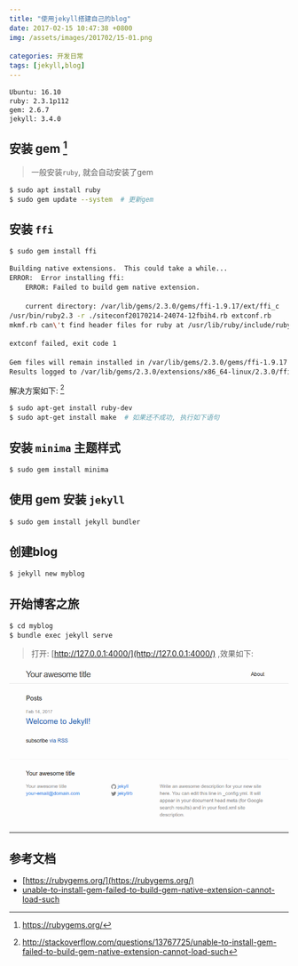 ```yaml
---
title: "使用jekyll搭建自己的blog"
date: 2017-02-15 10:47:38 +0800
img: /assets/images/201702/15-01.png

categories: 开发日常
tags: [jekyll,blog]
---
```


```
Ubuntu: 16.10
ruby: 2.3.1p112
gem: 2.6.7
jekyll: 3.4.0
```
## 安装 gem [^1]
>一般安装`ruby`, 就会自动安装了gem

```bash
$ sudo apt install ruby
$ sudo gem update --system  # 更新gem
```

## 安装 `ffi`
```bash
$ sudo gem install ffi
```

```bash
Building native extensions.  This could take a while...
ERROR:  Error installing ffi:
    ERROR: Failed to build gem native extension.

    current directory: /var/lib/gems/2.3.0/gems/ffi-1.9.17/ext/ffi_c
/usr/bin/ruby2.3 -r ./siteconf20170214-24074-12fbih4.rb extconf.rb
mkmf.rb can\'t find header files for ruby at /usr/lib/ruby/include/ruby.h

extconf failed, exit code 1

Gem files will remain installed in /var/lib/gems/2.3.0/gems/ffi-1.9.17 for inspection.
Results logged to /var/lib/gems/2.3.0/extensions/x86_64-linux/2.3.0/ffi-1.9.17/gem_make.out
```
解决方案如下: [^2]
```bash
$ sudo apt-get install ruby-dev
$ sudo apt-get install make  # 如果还不成功, 执行如下语句
```

## 安装 `minima` 主题样式
```bash
$ sudo gem install minima
```

## 使用 gem 安装 `jekyll`
```bash
$ sudo gem install jekyll bundler
```

## 创建blog
```bash
$ jekyll new myblog
```

## 开始博客之旅
```bash
$ cd myblog
$ bundle exec jekyll serve
```

>打开: [http://127.0.0.1:4000/](http://127.0.0.1:4000/) ,效果如下:

![jekyll blog](/assets/images/201702/15-01.png)

---
## 参考文档
- [https://rubygems.org/](https://rubygems.org/)
- [unable-to-install-gem-failed-to-build-gem-native-extension-cannot-load-such](http://stackoverflow.com/questions/13767725/unable-to-install-gem-failed-to-build-gem-native-extension-cannot-load-such)


[^1]: https://rubygems.org/
[^2]: http://stackoverflow.com/questions/13767725/unable-to-install-gem-failed-to-build-gem-native-extension-cannot-load-such
